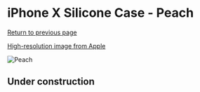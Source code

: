 # iPhone X Silicone Case - Peach

[Return to previous page](/iphone_x)

[High-resolution image from Apple](https://store.storeimages.cdn-apple.com/8756/as-images.apple.com/is/MRRC2?wid=4500&hei=4500&fmt=png)

<div style="width: 500px"><img src="/everyphone/MRRC2.png" alt="Peach"></div>

## Under construction
